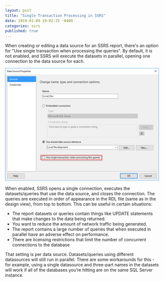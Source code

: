 ```yaml
---
layout: post
title: "Single Transaction Processing in SSRS"
date: 2019-01-09 19:02:25 -0400
categories: ssrs
published: true
---
```


When creating or editing a data source for an SSRS report, there's an option for "Use single transaction when processing the queries". By default, it is not enabled, and SSRS will execute the datasets in parallel, opening one connection to the data source for each.

![Image](/images/2019-01-09.png)

When enabled, SSRS opens a single connection, executes the datasets/queries that use the data source, and closes the connection. The queries are executed in order of appearance in the RDL file (same as in the design view), from top to bottom. This can be useful in certain situations:

- The report datasets or queries contain things like UPDATE statements that make changes to the data being returned.
- You want to reduce the amount of network traffic being generated.
- The report contains a large number of queries that when executed in parallel have an adverse effect on performance.
- There are licensing restrictions that limit the number of concurrent connections to the database

That setting is per data source. Datasets/queries using different datasources will still run in parallel. There are some workarounds for this - for example, using a single datasource and three-part names in the datasets will work if all of the databases you’re hitting are on the same SQL Server instance.